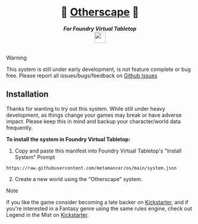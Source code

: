 <h1 align="center">🔶 <a href="https://www.kickstarter.com/projects/sonofoak/tokyo-otherworld-a-mythic-cyberpunk-rpg" rel="noreferrer" target="_blank">Otherscape</a> 🔶</h1>
<div align="center"><strong><em>For Foundry Virtual Tabletop</em></strong></div>
<div align="center"><img width="30px" src="https://foundryvtt.com/static/assets/icons/fvtt.png" /></div>

<br />

> [!WARNING]
> This system is still under early development, is not feature complete or bug free. Please report all issues/bugs/feedback on [Github Issues](https://github.com/metamancer/os/issues?q=is:issue+is:open+sort:updated-desc)

## Installation

Thanks for wanting to try out this system. While still under heavy development, as things change your games may break or have adverse impact. Please keep this in mind and backup your character/world data frequently. 

**To install the system in Foundry Virtual Tabletop:**

1. Copy and paste this manifest into Foundry Virtual Tabletop's "Install System" Prompt

```
https://raw.githubusercontent.com/metamancer/os/main/system.json
```

2. Create a new world using the "Otherscape" system.

> [!NOTE]
> If you like the game consider becoming a late backer on [Kickstarter](https://www.kickstarter.com/projects/sonofoak/tokyo-otherworld-a-mythic-cyberpunk-rpg), and if you're interested in a Fantasy genre using the same rules engine, check out Legend in the Mist on [Kickstarter](https://www.kickstarter.com/projects/sonofoak/legend-in-the-mist-rpg).
